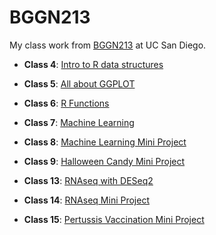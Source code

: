 # BGGN213
My class work from [BGGN213](https://bioboot.github.io/bggn213_F24/) at UC San Diego.

- **Class 4**: [Intro to R data structures](https://github.com/sawyerrandles/bggn213_github/blob/main/class04/class04.html)

- **Class 5**: [All about GGPLOT](https://github.com/sawyerrandles/bggn213_github/blob/main/class05/class05.md)

- **Class 6**: [R Functions](https://github.com/sawyerrandles/bggn213_github/blob/main/class06/class06.md)

- **Class 7**: [Machine Learning](https://github.com/sawyerrandles/bggn213_github/blob/main/class07/class07.md)

- **Class 8**: [Machine Learning Mini Project](https://github.com/sawyerrandles/bggn213_github/blob/main/class08/class08.md)

- **Class 9**: [Halloween Candy Mini Project]()

- **Class 13**: [RNAseq with DESeq2]()

- **Class 14**: [RNAseq Mini Project]()

- **Class 15**: [Pertussis Vaccination Mini Project]()
